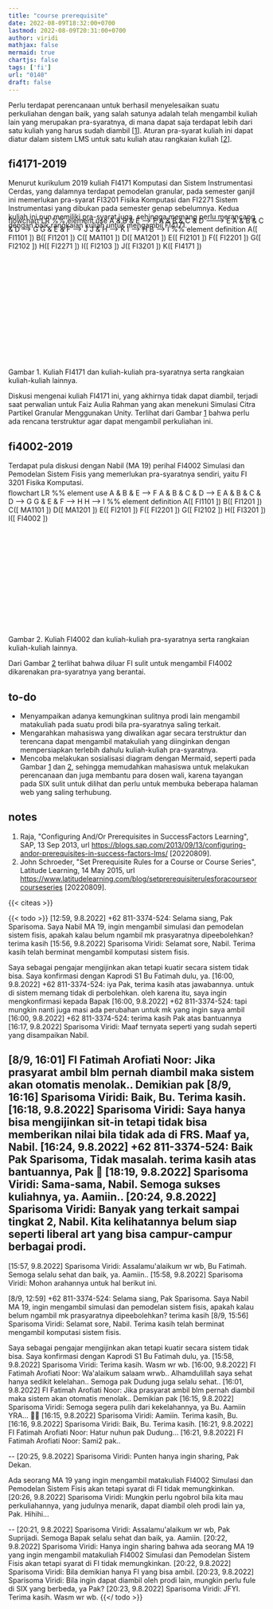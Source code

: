 ```yaml
---
title: "course prerequisite"
date: 2022-08-09T18:32:00+0700
lastmod: 2022-08-09T20:31:00+0700
author: viridi
mathjax: false
mermaid: true
chartjs: false
tags: ['fi']
url: "0140"
draft: false
---
```

Perlu terdapat perencanaan untuk berhasil menyelesaikan suatu perkuliahan dengan baik, yang salah satunya adalah telah mengambil kuliah lain yang merupakan pra-syaratnya, di mana dapat saja terdapat lebih dari satu kuliah yang harus sudah diambil [[1](#r01)]. Aturan pra-syarat kuliah ini dapat diatur dalam sistem LMS untuk satu kuliah atau rangkaian kuliah [[2](#r02)].


## fi4171-2019
Menurut kurikulum 2019 kuliah FI4171 Komputasi dan Sistem Instrumentasi Cerdas, yang dalamnya terdapat pemodelan granular, pada semester ganjil ini memerlukan pra-syarat FI3201 Fisika Komputasi dan FI2271 Sistem Instrumentasi yang dibukan pada semester genap sebelumnya. Kedua kuliah ini pun memiliki pra-syarat juga, sehingga memang perlu merancang dengan baik rangkaian kuliah untuk mengambil FI4171.

<div class="mermaid" style="position: relative; top: -40px; left: -0px; height: 250px; width: 520px; border: 0px solid black; transform: scale(1.0);">
flowchart LR
  %% element use
  A & B & E --> F
  A & B & C & D ---> E
  A & B & C & D --> G
  G & E & F --> J
  J & H --> K
  I --> H
  B --> I
  %% element definition
  A([ FI1101 ])
  B([ FI1201 ])
  C([ MA1101 ])
  D([ MA1201 ])
  E([ FI2101 ])
  F([ FI2201 ])
  G([ FI2102 ])
  H([ FI2271 ])
  I([ FI2103 ])
  J([ FI3201 ])
  K([ FI4171 ])
</div>

Gambar <a name='fig1'>1</a>. Kuliah FI4171 dan kuliah-kuliah pra-syaratnya serta rangkaian kuliah-kuliah lainnya.

Diskusi mengenai kuliah FI4171 ini, yang akhirnya tidak dapat diambil, terjadi saat perwalian untuk Faiz Aulia Rahman yang akan menekuni Simulasi Citra Partikel Granular Menggunakan Unity. Terlihat dari Gambar [1](#fig1) bahwa perlu ada rencana terstruktur agar dapat mengambil perkuliahan ini.


## fi4002-2019
Terdapat pula diskusi dengan Nabil (MA 19) perihal FI4002 Simulasi dan Pemodelan Sistem Fisis yang memerlukan pra-syaratnya sendiri, yaitu FI 3201 Fisika Komputasi.

<div class="mermaid" style="position: relative; top: -10px; left: -0px; height: 270px; width: 520px; border: 0px solid black; transform: scale(1.0);">
flowchart LR
  %% element use
  A & B & E --> F
  A & B & C & D --> E
  A & B & C & D --> G
  G & E & F --> H
  H --> I
  %% element definition
  A([ FI1101 ])
  B([ FI1201 ])
  C([ MA1101 ])
  D([ MA1201 ])
  E([ FI2101 ])
  F([ FI2201 ])
  G([ FI2102 ])
  H([ FI3201 ])
  I([ FI4002 ])
</div>

Gambar <a name='fig2'>2</a>. Kuliah FI4002 dan kuliah-kuliah pra-syaratnya serta rangkaian kuliah-kuliah lainnya.

Dari Gambar [2](#fig2) terlihat bahwa diluar FI sulit untuk mengambil FI4002 dikarenakan pra-syaratnya yang berantai.


## to-do
+ Menyampaikan adanya kemungkinan sulitnya prodi lain mengambil matakuliah pada suatu prodi bila pra-syaratnya saling terkait.
+ Mengarahkan mahasiswa yang diwalikan agar secara terstruktur dan terencana dapat mengambil matakuliah yang diinginkan dengan mempersiapkan terlebih dahulu kuliah-kuliah pra-syaratnya.
+ Mencoba melakukan sosialisasi diagram dengan Mermaid, seperti pada Gambar [1](#fig1) dan [2](#fig2), sehingga memudahkan mahasiswa untuk melakukan perencanaan dan juga membantu para dosen wali, karena tayangan pada SIX sulit untuk dilihat dan perlu untuk membuka beberapa halaman web yang saling terhubung.


## notes
1. <a name='r01'></a>Raja, "Configuring And/Or Prerequisites in SuccessFactors Learning", SAP, 13 Sep 2013, url <https://blogs.sap.com/2013/09/13/configuring-andor-prerequisites-in-success-factors-lms/> [20220809].
2. <a name='r02'></a>John Schroeder, "Set Prerequisite Rules for a Course or Course Series", Latitude Learning, 14 May 2015, url <https://www.latitudelearning.com/blog/setprerequisiterulesforacourseorcourseseries> [20220809].

{{< citeas >}}

{{< todo >}}
[12:59, 9.8.2022] +62 811-3374-524: Selama siang, Pak Sparisoma. Saya Nabil MA 19, ingin mengambil simulasi dan pemodelan sistem fisis, apakah kalau belum ngambil mk prasyaratnya dipeebolehkan? terima kasih
[15:56, 9.8.2022] Sparisoma Viridi: Selamat sore, Nabil. Terima kasih telah berminat mengambil komputasi sistem fisis.

Saya sebagai pengajar mengijinkan akan tetapi kuatir secara sistem tidak bisa. Saya konfirmasi dengan Kaprodi S1 Bu Fatimah dulu, ya.
[16:00, 9.8.2022] +62 811-3374-524: iya Pak, terima kasih atas jawabannya. untuk di sistem memang tidak di perbolehkan. oleh karena itu, saya ingin mengkonfirmasi kepada Bapak
[16:00, 9.8.2022] +62 811-3374-524: tapi mungkin nanti juga masi ada perubahan untuk mk yang ingin saya ambil
[16:00, 9.8.2022] +62 811-3374-524: terima kasih Pak atas bantuannya
[16:17, 9.8.2022] Sparisoma Viridi: Maaf ternyata seperti yang sudah seperti yang disampaikan Nabil.

[8/9, 16:01] FI Fatimah Arofiati Noor: Jika prasyarat ambil blm pernah diambil maka sistem akan otomatis menolak.. Demikian pak
[8/9, 16:16] Sparisoma Viridi: Baik, Bu. Terima kasih.
[16:18, 9.8.2022] Sparisoma Viridi: Saya hanya bisa mengijinkan sit-in tetapi tidak bisa memberikan nilai bila tidak ada di FRS. Maaf ya, Nabil.
[16:24, 9.8.2022] +62 811-3374-524: Baik Pak Sparisoma, Tidak masalah. terima kasih atas bantuannya, Pak 🙏
[18:19, 9.8.2022] Sparisoma Viridi: Sama-sama, Nabil. Semoga sukses kuliahnya, ya. Aamiin..
[20:24, 9.8.2022] Sparisoma Viridi: Banyak yang terkait sampai tingkat 2, Nabil. Kita kelihatannya belum siap seperti liberal art yang bisa campur-campur berbagai prodi.
--
[15:57, 9.8.2022] Sparisoma Viridi: Assalamu'alaikum wr wb, Bu Fatimah. Semoga selalu sehat dan baik, ya. Aamiin..
[15:58, 9.8.2022] Sparisoma Viridi: Mohon arahannya untuk hal berikut ini.

[8/9, 12:59] +62 811-3374-524: Selama siang, Pak Sparisoma. Saya Nabil MA 19, ingin mengambil simulasi dan pemodelan sistem fisis, apakah kalau belum ngambil mk prasyaratnya dipeebolehkan? terima kasih
[8/9, 15:56] Sparisoma Viridi: Selamat sore, Nabil. Terima kasih telah berminat mengambil komputasi sistem fisis.

Saya sebagai pengajar mengijinkan akan tetapi kuatir secara sistem tidak bisa. Saya konfirmasi dengan Kaprodi S1 Bu Fatimah dulu, ya.
[15:58, 9.8.2022] Sparisoma Viridi: Terima kasih. Wasm wr wb.
[16:00, 9.8.2022] FI Fatimah Arofiati Noor: Wa'alaikum salaam wrwb.. Alhamdulillah saya sehat hanya sedikit kelelahan.. Semoga pak Dudung juga selalu sehat..
[16:01, 9.8.2022] FI Fatimah Arofiati Noor: Jika prasyarat ambil blm pernah diambil maka sistem akan otomatis menolak.. Demikian pak
[16:15, 9.8.2022] Sparisoma Viridi: Semoga segera pulih dari kekelahannya, ya Bu. Aamiin YRA... 🤲🏻
[16:15, 9.8.2022] Sparisoma Viridi: Aamiin. Terima kasih, Bu.
[16:16, 9.8.2022] Sparisoma Viridi: Baik, Bu. Terima kasih.
[16:21, 9.8.2022] FI Fatimah Arofiati Noor: Hatur nuhun pak Dudung...
[16:21, 9.8.2022] FI Fatimah Arofiati Noor: Sami2 pak..

--
[20:25, 9.8.2022] Sparisoma Viridi: Punten hanya ingin sharing, Pak Dekan.

Ada seorang MA 19 yang ingin mengambil matakuliah FI4002 Simulasi dan Pemodelan Sistem Fisis akan tetapi syarat di FI tidak memungkinkan.
[20:26, 9.8.2022] Sparisoma Viridi: Mungkin perlu ngobrol bila kita mau perkuliahannya, yang judulnya menarik, dapat diambil oleh prodi lain ya, Pak. Hihihi...

--
[20:21, 9.8.2022] Sparisoma Viridi: Assalamu'alaikum wr wb, Pak Suprijadi. Semoga Bapak selalu sehat dan baik, ya. Aamiin.
[20:22, 9.8.2022] Sparisoma Viridi: Hanya ingin sharing bahwa ada seorang MA 19 yang ingin mengambil matakuliah FI4002 Simulasi dan Pemodelan Sistem Fisis akan tetapi syarat di FI tidak memungkinkan.
[20:22, 9.8.2022] Sparisoma Viridi: Bila demikian hanya FI yang bisa ambil.
[20:23, 9.8.2022] Sparisoma Viridi: Bila ingin dapat diambil oleh prodi lain, mungkin perlu fule di SIX yang berbeda, ya Pak?
[20:23, 9.8.2022] Sparisoma Viridi: JFYI. Terima kasih. Wasm wr wb.
{{</ todo >}}